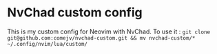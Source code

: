 # NvChad custom config

This is my custom config for Neovim with NvChad. To use it :
`git clone git@github.com:comejv/nvchad-custom.git && mv nvchad-custom/* ~/.config/nvim/lua/custom/`

